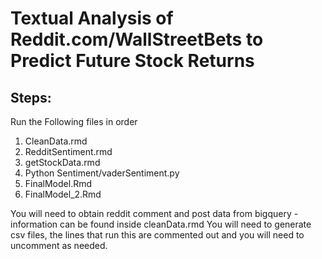 
# Textual Analysis of Reddit.com/WallStreetBets to Predict Future Stock Returns

## Steps:
Run the Following files in order

1. CleanData.rmd
2. RedditSentiment.rmd
3. getStockData.rmd
4. Python Sentiment/vaderSentiment.py
5. FinalModel.Rmd
6. FinalModel_2.Rmd

You will need to obtain reddit comment and post data from bigquery - information can be found inside cleanData.rmd
You will need to generate csv files, the lines that run this are commented out and you will need to uncomment as needed. 
